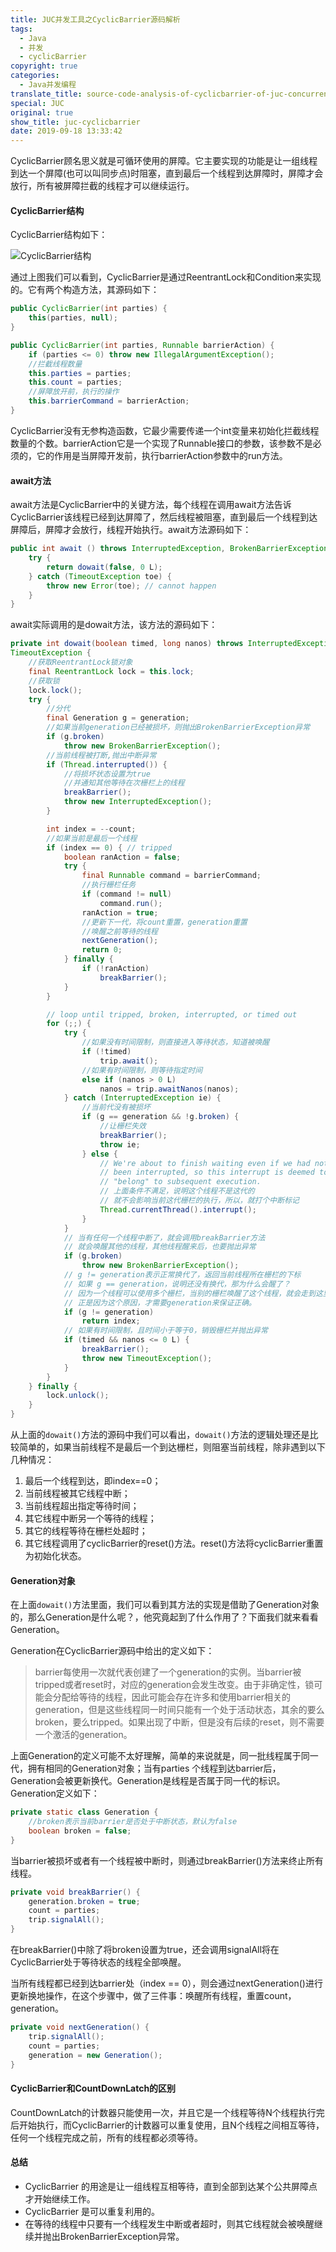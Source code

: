 ```yaml
---
title: JUC并发工具之CyclicBarrier源码解析
tags:
  - Java
  - 并发
  - cyclicBarrier
copyright: true
categories:
  - Java并发编程
translate_title: source-code-analysis-of-cyclicbarrier-of-juc-concurrency-tool
special: JUC
original: true
show_title: juc-cyclicbarrier
date: 2019-09-18 13:33:42
---
```


CyclicBarrier顾名思义就是可循环使用的屏障。它主要实现的功能是让一组线程到达一个屏障(也可以叫同步点)时阻塞，直到最后一个线程到达屏障时，屏障才会放行，所有被屏障拦截的线程才可以继续运行。

#### CyclicBarrier结构

CyclicBarrier结构如下：

![CyclicBarrier结构](http://cdn.zzwzdx.cn/blog/CyclicBarrier结构.png&blog)

通过上图我们可以看到，CyclicBarrier是通过ReentrantLock和Condition来实现的。它有两个构造方法，其源码如下：

```java
public CyclicBarrier(int parties) {
    this(parties, null);
}

public CyclicBarrier(int parties, Runnable barrierAction) {
    if (parties <= 0) throw new IllegalArgumentException();
    //拦截线程数量
    this.parties = parties;
    this.count = parties;
    //屏障放开前，执行的操作
    this.barrierCommand = barrierAction;
}
```

CyclicBarrier没有无参构造函数，它最少需要传递一个int变量来初始化拦截线程数量的个数。barrierAction它是一个实现了Runnable接口的参数，该参数不是必须的，它的作用是当屏障开发前，执行barrierAction参数中的run方法。

#### await方法

await方法是CyclicBarrier中的关键方法，每个线程在调用await方法告诉CyclicBarrier该线程已经到达屏障了，然后线程被阻塞，直到最后一个线程到达屏障后，屏障才会放行，线程开始执行。await方法源码如下：

```java
public int await () throws InterruptedException, BrokenBarrierException {
    try {
        return dowait(false, 0 L);
    } catch (TimeoutException toe) {
        throw new Error(toe); // cannot happen
    }
}
```

await实际调用的是dowait方法，该方法的源码如下：

```java
private int dowait(boolean timed, long nanos) throws InterruptedException, BrokenBarrierException,
TimeoutException {
    //获取ReentrantLock锁对象
    final ReentrantLock lock = this.lock;
    //获取锁
    lock.lock();
    try {
        //分代
        final Generation g = generation;
	    //如果当前generation已经被损坏，则抛出BrokenBarrierException异常
        if (g.broken)
            throw new BrokenBarrierException();
		//当前线程被打断,抛出中断异常
        if (Thread.interrupted()) {
            //将损坏状态设置为true
            //并通知其他等待在次栅栏上的线程
            breakBarrier();
            throw new InterruptedException();
        }

        int index = --count;
        //如果当前是最后一个线程
        if (index == 0) { // tripped
            boolean ranAction = false;
            try {
                final Runnable command = barrierCommand;
                //执行栅栏任务
                if (command != null)
                    command.run();
                ranAction = true;
                //更新下一代，将count重置，generation重置
                //唤醒之前等待的线程
                nextGeneration();
                return 0;
            } finally {
                if (!ranAction)
                    breakBarrier();
            }
        }

        // loop until tripped, broken, interrupted, or timed out
        for (;;) {
            try {
                //如果没有时间限制，则直接进入等待状态，知道被唤醒
                if (!timed)
                    trip.await();
                //如果有时间限制，则等待指定时间
                else if (nanos > 0 L)
                    nanos = trip.awaitNanos(nanos);
            } catch (InterruptedException ie) {
                //当前代没有被损坏
                if (g == generation && !g.broken) {
                    //让栅栏失效
                    breakBarrier();
                    throw ie;
                } else {
                    // We're about to finish waiting even if we had not
                    // been interrupted, so this interrupt is deemed to
                    // "belong" to subsequent execution.
                    // 上面条件不满足，说明这个线程不是这代的
                    // 就不会影响当前这代栅栏的执行，所以，就打个中断标记
                    Thread.currentThread().interrupt();
                }
            }
		    // 当有任何一个线程中断了，就会调用breakBarrier方法
            // 就会唤醒其他的线程，其他线程醒来后，也要抛出异常
            if (g.broken)
                throw new BrokenBarrierException();
			// g != generation表示正常换代了，返回当前线程所在栅栏的下标
            // 如果 g == generation，说明还没有换代，那为什么会醒了？
            // 因为一个线程可以使用多个栅栏，当别的栅栏唤醒了这个线程，就会走到这里，所以需要判断是否是当前代。
            // 正是因为这个原因，才需要generation来保证正确。
            if (g != generation)
                return index;
			// 如果有时间限制，且时间小于等于0，销毁栅栏并抛出异常
            if (timed && nanos <= 0 L) {
                breakBarrier();
                throw new TimeoutException();
            }
        }
    } finally {
        lock.unlock();
    }
}
```

从上面的`dowait()`方法的源码中我们可以看出，`dowait()`方法的逻辑处理还是比较简单的，如果当前线程不是最后一个到达栅栏，则阻塞当前线程，除非遇到以下几种情况：

1. 最后一个线程到达，即index==0；
2. 当前线程被其它线程中断；
3. 当前线程超出指定等待时间；
4. 其它线程中断另一个等待的线程；
5. 其它的线程等待在栅栏处超时；
6. 其它线程调用了cyclicBarrier的reset()方法。reset()方法将cyclicBarrier重置为初始化状态。

####  Generation对象

在上面`dowait()`方法里面，我们可以看到其方法的实现是借助了Generation对象的，那么Generation是什么呢？，他究竟起到了什么作用了？下面我们就来看看Generation。

Generation在CyclicBarrier源码中给出的定义如下：

> barrier每使用一次就代表创建了一个generation的实例。当barrier被tripped或者reset时，对应的generation会发生改变。由于非确定性，锁可能会分配给等待的线程，因此可能会存在许多和使用barrier相关的generation，但是这些线程同一时间只能有一个处于活动状态，其余的要么broken，要么tripped。如果出现了中断，但是没有后续的reset，则不需要一个激活的generation。

上面Generation的定义可能不太好理解，简单的来说就是，同一批线程属于同一代，拥有相同的Generation对象；当有parties 个线程到达barrier后，Generation会被更新换代。Generation是线程是否属于同一代的标识。Generation定义如下：

```java
private static class Generation {
    //broken表示当前barrier是否处于中断状态，默认为false
    boolean broken = false;
}
```

当barrier被损坏或者有一个线程被中断时，则通过breakBarrier()方法来终止所有线程。

```java
private void breakBarrier() {
    generation.broken = true;
    count = parties;
    trip.signalAll();
}
```

在breakBarrier()中除了将broken设置为true，还会调用signalAll将在CyclicBarrier处于等待状态的线程全部唤醒。

当所有线程都已经到达barrier处（index == 0），则会通过nextGeneration()进行更新换地操作，在这个步骤中，做了三件事：唤醒所有线程，重置count，generation。

```java
private void nextGeneration() {
	trip.signalAll();
	count = parties;
	generation = new Generation();
}
```

#### CyclicBarrier和CountDownLatch的区别

CountDownLatch的计数器只能使用一次，并且它是一个线程等待N个线程执行完后开始执行，而CyclicBarrier的计数器可以重复使用，且N个线程之间相互等待，任何一个线程完成之前，所有的线程都必须等待。

#### 总结

* CyclicBarrier 的用途是让一组线程互相等待，直到全部到达某个公共屏障点才开始继续工作。
* CyclicBarrier 是可以重复利用的。
* 在等待的线程中只要有一个线程发生中断或者超时，则其它线程就会被唤醒继续并抛出BrokenBarrierException异常。